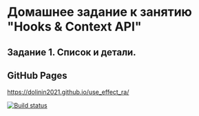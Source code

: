 # Домашнее задание к занятию "Hooks & Context API"
## Задание 1. Список и детали.

## GitHub Pages
https://dolinin2021.github.io/use_effect_ra/

[![Build status](https://ci.appveyor.com/api/projects/status/wn5xxvbekar6p7rr?svg=true)](https://ci.appveyor.com/project/Dolinin2021/use-effect-ra)
